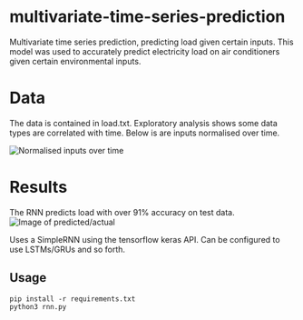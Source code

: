 # multivariate-time-series-prediction
Multivariate time series prediction, predicting load given certain inputs. This model was used to accurately predict electricity load on air conditioners given certain environmental inputs.

# Data
The data is contained in load.txt. Exploratory analysis shows some data types are correlated with time. Below is are inputs normalised over time.

![Normalised inputs over time](https://i.imgur.com/Gq5rn8H.png)

# Results
The RNN predicts load with over 91% accuracy on test data. 
![Image of predicted/actual](https://i.imgur.com/gDy8q6b.png)

Uses a SimpleRNN using the tensorflow keras API. Can be configured to use LSTMs/GRUs and so forth.

## Usage
```
pip install -r requirements.txt
python3 rnn.py
```

